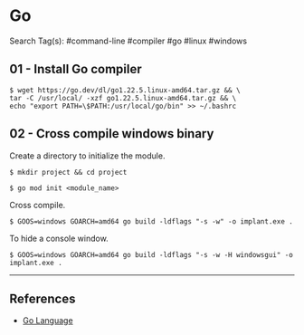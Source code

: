 # Go

Search Tag(s): #command-line #compiler #go #linux #windows

## 01 - Install Go compiler

```
$ wget https://go.dev/dl/go1.22.5.linux-amd64.tar.gz && \
tar -C /usr/local/ -xzf go1.22.5.linux-amd64.tar.gz && \
echo "export PATH=\$PATH:/usr/local/go/bin" >> ~/.bashrc
```

## 02 - Cross compile windows binary

Create a directory to initialize the module.

```
$ mkdir project && cd project

$ go mod init <module_name>
```

Cross compile.

```
$ GOOS=windows GOARCH=amd64 go build -ldflags "-s -w" -o implant.exe .
```

To hide a console window.

```
$ GOOS=windows GOARCH=amd64 go build -ldflags "-s -w -H windowsgui" -o implant.exe .
```

---
## References

- [Go Language](https://go.dev/dl/)